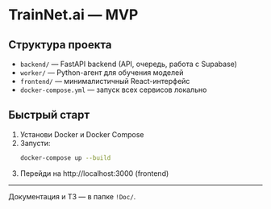 # TrainNet.ai — MVP

## Структура проекта

- `backend/` — FastAPI backend (API, очередь, работа с Supabase)
- `worker/` — Python-агент для обучения моделей
- `frontend/` — минималистичный React-интерфейс
- `docker-compose.yml` — запуск всех сервисов локально

## Быстрый старт

1. Установи Docker и Docker Compose
2. Запусти:
   ```bash
   docker-compose up --build
   ```
3. Перейди на http://localhost:3000 (frontend)

---

Документация и ТЗ — в папке `!Doc/`.
